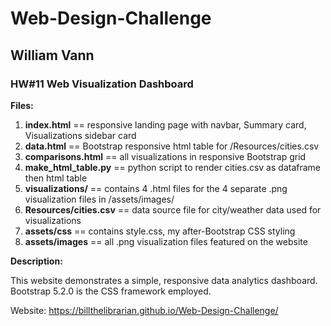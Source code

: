 # Web-Design-Challenge
## William Vann
### HW#11 Web Visualization Dashboard

**Files:**

1. **index.html**           == responsive landing page with navbar, Summary card, Visualizations sidebar card
2. **data.html**            == Bootstrap responsive html table for /Resources/cities.csv
3. **comparisons.html**     == all visualizations in responsive Bootstrap grid 
4. **make_html_table.py**   == python script to render cities.csv as dataframe then html table 
5. **visualizations/**      == contains 4 .html files for the 4 separate .png visualization files in /assets/images/
6. **Resources/cities.csv** == data source file for city/weather data used for visualizations
7. **assets/css**           == contains style.css, my after-Bootstrap CSS styling
8. **assets/images**        == all .png visualization files featured on the website

**Description:**

This website demonstrates a simple, responsive data analytics dashboard. Bootstrap 5.2.0 is the CSS framework employed. 

Website: https://billthelibrarian.github.io/Web-Design-Challenge/
